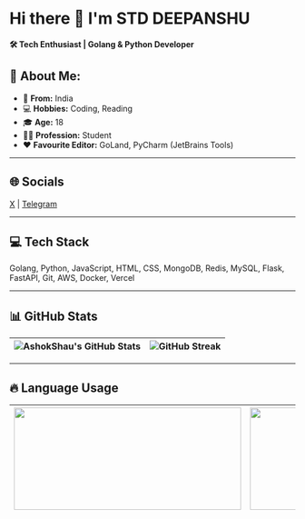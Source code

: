 # Hi there 👋 I'm **STD DEEPANSHU**  

**🛠️ Tech Enthusiast | Golang & Python Developer**  

## 💫 About Me:
- 🏡 **From:** India  
- 💻 **Hobbies:** Coding, Reading  
- 🎓 **Age:** 18  
- 🧑‍🎓 **Profession:** Student  
- ❤️ **Favourite Editor:** GoLand, PyCharm (JetBrains Tools)  

---

## 🌐 Socials  
[X](https://x.com/STD_DEEPANSHU) | [Telegram](https://t.me/STD_DEEPANSHU)  

---

## 💻 Tech Stack  
Golang, Python, JavaScript, HTML, CSS, MongoDB, Redis, MySQL, Flask, FastAPI, Git, AWS, Docker, Vercel

---

## 📊 GitHub Stats  
| ![AshokShau's GitHub Stats](https://github-readme-stats.vercel.app/api?username=AshokShau&theme=dark&hide_border=false&include_all_commits=true&count_private=true&show_icons=true) | ![GitHub Streak](https://github-readme-streak-stats.herokuapp.com/?user=AshokShau&theme=dark&hide_border=false) |
|:--:|:--:|

---

## 🔥 Language Usage  
| <img src="https://github-readme-stats.vercel.app/api/top-langs/?username=AshokShau&theme=dark&hide_border=false&layout=compact" height="180" width="400"> | <img src="https://github-contributor-stats.vercel.app/api?username=AshokShau&limit=5&theme=dark&combine_all_yearly_contributions=true" height="180" width="400"> |
|:--:|:--:|
